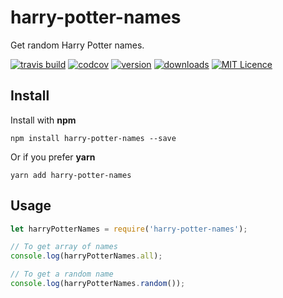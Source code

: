 # harry-potter-names
Get random Harry Potter names.

[![travis build](https://img.shields.io/travis/gmanriqueUy/harry-potter-names.svg?style=flat-square)](https://travis-ci.org/gmanriqueUy/harry-potter-names)
[![codcov](https://img.shields.io/codecov/c/github/gmanriqueUy/harry-potter-names.svg?style=flat-square)](https://codecov.io/gh/gmanriqueuy/harry-potter-names/)
[![version](https://img.shields.io/npm/v/harry-potter-names.svg?style=flat-square)](http://npm.im/harry-potter-names)
[![downloads](https://img.shields.io/npm/dm/harry-potter-names.svg?style=flat-square)](https://npm-stat.com/charts.html?package=harry-potter-names&from=2016-07-05)
[![MIT Licence](https://img.shields.io/github/license/gmanriqueUy/harry-potter-names.svg?style=flat-square)](http://opensource.org/licenses/MIT)

## Install
Install with **npm**
```
npm install harry-potter-names --save
```
Or if you prefer **yarn**
```
yarn add harry-potter-names
```

## Usage

```javascript
let harryPotterNames = require('harry-potter-names');

// To get array of names
console.log(harryPotterNames.all);

// To get a random name
console.log(harryPotterNames.random());
```
